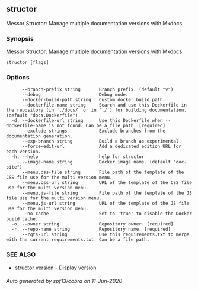## structor

Messor Structor: Manage multiple documentation versions with Mkdocs.

### Synopsis

Messor Structor: Manage multiple documentation versions with Mkdocs.

```
structor [flags]
```

### Options

```
      --branch-prefix string       Branch prefix. (default "v")
      --debug                      Debug mode.
      --docker-build-path string   Custom docker build path
      --dockerfile-name string     Search and use this Dockerfile in the repository (in './docs/' or in './') for building documentation. (default "docs.Dockerfile")
  -d, --dockerfile-url string      Use this Dockerfile when --dockerfile-name is not found. Can be a file path. [required]
      --exclude strings            Exclude branches from the documentation generation.
      --exp-branch string          Build a branch as experimental.
      --force-edit-url             Add a dedicated edition URL for each version.
  -h, --help                       help for structor
      --image-name string          Docker image name. (default "doc-site")
      --menu.css-file string       File path of the template of the CSS file use for the multi version menu.
      --menu.css-url string        URL of the template of the CSS file use for the multi version menu.
      --menu.js-file string        File path of the template of the JS file use for the multi version menu.
      --menu.js-url string         URL of the template of the JS file use for the multi version menu.
      --no-cache                   Set to 'true' to disable the Docker build cache.
  -o, --owner string               Repository owner. [required]
  -r, --repo-name string           Repository name. [required]
      --rqts-url string            Use this requirements.txt to merge with the current requirements.txt. Can be a file path.
```

### SEE ALSO

* [structor version](structor_version.md)	 - Display version

###### Auto generated by spf13/cobra on 11-Jun-2020
